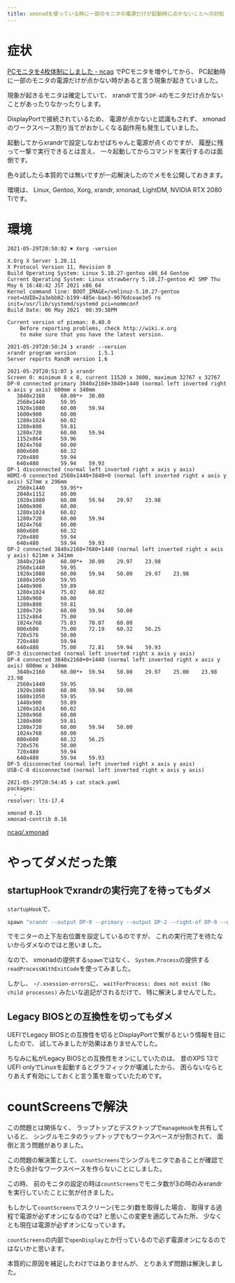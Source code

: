 ```yaml
---
title: xmonadを使っている時に一部のモニタの電源だけが起動時に点かないことへの対処
---
```


# 症状

[PCモニタを4枚体制にしました - ncaq](https://www.ncaq.net/2021/04/26/22/04/19/)
でPCモニタを増やしてから、
PC起動時に一部のモニタの電源だけが点かない時があると言う現象が起きていました。

現象が起きるモニタは確定していて、
xrandrで言う`DP-4`のモニタだけ点かないことがあったりなかったりします。

DisplayPortで接続されているため、
電源が点かないと認識もされず、
xmonadのワークスペース割り当てがおかしくなる副作用も発生していました。

起動してからxrandrで設定しなおせばちゃんと電源が点くのですが、
履歴に残って一撃で実行できるとは言え、
一々起動してからコマンドを実行するのは面倒です。

色々試したら本質的では無いですが一応解決したのでメモを公開しておきます。

環境は、
Linux,
Gentoo,
Xorg,
xrandr,
xmonad,
LightDM,
NVIDIA RTX 2080 Tiです。

# 環境

~~~console
2021-05-29T20:50:02 ✖ Xorg -version

X.Org X Server 1.20.11
X Protocol Version 11, Revision 0
Build Operating System: Linux 5.10.27-gentoo x86_64 Gentoo
Current Operating System: Linux strawberry 5.10.27-gentoo #2 SMP Thu May 6 16:48:42 JST 2021 x86_64
Kernel command line: BOOT_IMAGE=/vmlinuz-5.10.27-gentoo root=UUID=2a3ebb02-b199-485e-bae3-9076dceae3e5 ro init=/usr/lib/systemd/systemd pci=nommconf
Build Date: 06 May 2021  08:39:38PM

Current version of pixman: 0.40.0
	Before reporting problems, check http://wiki.x.org
	to make sure that you have the latest version.
~~~

~~~console
2021-05-29T20:50:24 ❯ xrandr --version
xrandr program version       1.5.1
Server reports RandR version 1.6
~~~

~~~console
2021-05-29T20:51:07 ❯ xrandr
Screen 0: minimum 8 x 8, current 11520 x 3600, maximum 32767 x 32767
DP-0 connected primary 3840x2160+3840+1440 (normal left inverted right x axis y axis) 600mm x 340mm
   3840x2160     60.00*+  30.00
   2560x1440     59.95
   1920x1080     60.00    59.94
   1600x900      60.00
   1280x1024     60.02
   1280x800      59.81
   1280x720      60.00    59.94
   1152x864      59.96
   1024x768      60.00
   800x600       60.32
   720x480       59.94
   640x480       59.94    59.93
DP-1 disconnected (normal left inverted right x axis y axis)
HDMI-0 connected 2560x1440+3840+0 (normal left inverted right x axis y axis) 527mm x 296mm
   2560x1440     59.95*+
   2048x1152     60.00
   1920x1080     60.00    59.94    29.97    23.98
   1600x900      60.00
   1280x1024     60.02
   1280x720      60.00    59.94
   1024x768      60.00
   800x600       60.32
   720x480       59.94
   640x480       59.94    59.93
DP-2 connected 3840x2160+7680+1440 (normal left inverted right x axis y axis) 621mm x 341mm
   3840x2160     60.00*+  30.00    29.97    23.98
   2560x1440     59.95
   1920x1080     60.00    59.94    50.00    29.97    23.98
   1680x1050     59.95
   1440x900      59.89
   1280x1024     75.02    60.02
   1280x960      60.00
   1280x800      59.81
   1280x720      60.00    59.94    50.00
   1152x864      75.00
   1024x768      75.03    70.07    60.00
   800x600       75.00    72.19    60.32    56.25
   720x576       50.00
   720x480       59.94
   640x480       75.00    72.81    59.94    59.93
DP-3 disconnected (normal left inverted right x axis y axis)
DP-4 connected 3840x2160+0+1440 (normal left inverted right x axis y axis) 600mm x 340mm
   3840x2160     60.00*+  59.94    50.00    29.97    25.00    23.98    23.98
   2560x1440     59.95
   1920x1080     60.00    59.94    50.00
   1680x1050     59.95
   1440x900      59.89
   1280x1024     60.02
   1280x960      60.00
   1280x800      59.81
   1280x720      60.00    59.94    50.00
   1024x768      60.00
   800x600       60.32    56.25
   720x576       50.00
   720x480       59.94
   640x480       59.94    59.93
DP-5 disconnected (normal left inverted right x axis y axis)
USB-C-0 disconnected (normal left inverted right x axis y axis)
~~~

~~~console
2021-05-29T20:54:45 ❯ cat stack.yaml
packages:
  - .
resolver: lts-17.4
~~~

~~~console
xmonad 0.15
xmonad-contrib 0.16
~~~

[ncaq/.xmonad](https://github.com/ncaq/.xmonad/)

# やってダメだった策

## startupHookでxrandrの実行完了を待ってもダメ

`startupHook`で、

~~~hs
spawn "xrandr --output DP-0 --primary --output DP-2 --right-of DP-0 --output DP-4 --left-of DP-0 --output HDMI-0 --above DP-0"
~~~

でモニターの上下左右位置を設定しているのですが、
これの実行完了を待たないからダメなのではと思いました。

なので、
xmonadの提供する`spawn`ではなく、
`System.Process`の提供する`readProcessWithExitCode`を使ってみました。

しかし、
`~/.xsession-errors`に、
`waitForProcess: does not exist (No child processes)`
みたいな追記がされるだけで、
特に解決しませんでした。

## Legacy BIOSとの互換性を切ってもダメ

UEFIでLegacy BIOSとの互換性を切るとDisplayPortで繋がるという情報を目にしたので、
試してみましたが効果はありませんでした。

ちなみに私がLegacy BIOSとの互換性をオンにしていたのは、
昔のXPS 13でUEFI onlyでLinuxを起動するとグラフィックが壊滅したから、
困らないならとりあえず有効にしておくと言う策を取っていたためです。

# countScreensで解決

この問題とは関係なく、
ラップトップとデスクトップで`manageHook`を共有していると、
シングルモニタのラップトップでもワークスペースが分割されて、
面倒と言う問題がありました。

この問題の解決策として、
`countScreens`でシングルモニタであることが確認できたら余計なワークスペースを作らないことにしました。

この時、
前のモニタの設定の時は`countScreens`でモニタ数が3の時のみxrandrを実行していたことに気が付きました。

もしかして`countScreens`でスクリーン(モニタ)数を取得した場合、
取得する過程で電源が必ずオンになるのでは?
と思いこの変更を適応してみた所、
少なくとも現在は電源が必ずオンになっています。

`countScreens`の内部で`openDisplay`とか行っているので必ず電源オンになるのではないかと思います。

本質的に原因を補足したわけではありませんが、
とりあえず問題は解決しました。
